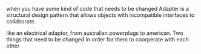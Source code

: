 when you have some kind of code that needs to be changed
Adapter is a structural design pattern that allows objects with incompatible interfaces to collaborate.

like an electrical adaptor, from australian powerplugs to american. Two things that need to be changed in order for them to coorperate with each other
